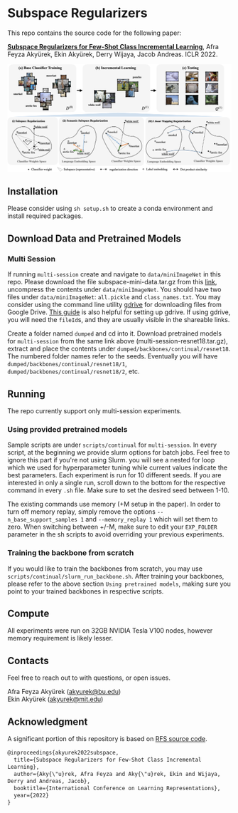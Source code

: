 # Subspace Regularizers

This repo contains the source code for the following paper:  

[**Subspace Regularizers for Few-Shot Class Incremental Learning**](https://arxiv.org/abs/2110.07059), Afra Feyza Akyürek, Ekin Akyürek, Derry Wijaya, Jacob Andreas. ICLR 2022.

![](teaserv7.png)


## Installation

Please consider using `sh setup.sh` to create a conda environment and install required packages.

## Download Data and Pretrained Models

### Multi Session

If running `multi-session` create and navigate to `data/miniImageNet` in this repo. Please download the file subspace-mini-data.tar.gz from this [link](https://drive.google.com/drive/folders/1pDNqrEDq6H03-dLLLYyDS9FsKDQh24Ug?usp=sharing), uncompress the contents under `data/miniImageNet`. You should have two files under `data/miniImageNet`: `all.pickle` and `class_names.txt`. You may consider using the command line utility [gdrive](https://github.com/prasmussen/gdrive) for downloading files from Google Drive. [This guide](https://medium.com/geekculture/how-to-upload-file-to-google-drive-from-linux-command-line-69668fbe4937) is also helpful for setting up gdrive. If using gdrive, you will need the `fileId`s, and they are usually visible in the shareable links.

Create a folder named `dumped` and cd into it. Download pretrained models for `multi-session` from the same link above (multi-session-resnet18.tar.gz), extract and place the contents under `dumped/backbones/continual/resnet18`. The numbered folder names refer to the seeds. Eventually you will have `dumped/backbones/continual/resnet18/1`, `dumped/backbones/continual/resnet18/2`, etc.

## Running

The repo currently support only multi-session experiments.

### Using provided pretrained models

Sample scripts are under `scripts/continual` for `multi-session`. In every script, at the beginning we provide slurm options for batch jobs. Feel free to ignore this part if you're not using Slurm. you will see a nested for loop which we used for hyperparameter tuning while current values indicate the best parameters. Each experiment is run for 10 different seeds. If you are interested in only a single run, scroll down to the bottom for the respective command in every `.sh` file. Make sure to set the desired seed between 1-10.

The existing commands use memory (+M setup in the paper). In order to turn off memory replay, simply remove the options `--n_base_support_samples 1` and `--memory_replay 1` which will set them to zero. When switching between +/-M, make sure to edit your `EXP_FOLDER` parameter in the sh scripts to avoid overriding your previous experiments.

### Training the backbone from scratch

If you would like to train the backbones from scratch, you may use `scripts/continual/slurm_run_backbone.sh`. After training your backbones, please refer to the above section `Using pretrained models`, making sure you point to your trained backbones in respective scripts.

## Compute

All experiments were run on 32GB NVIDIA Tesla V100 nodes, however memory requirement is likely lesser.

## Contacts
Feel free to reach out to with questions, or open issues.

Afra Feyza Akyürek (akyurek@bu.edu)  
Ekin Akyürek (akyurek@mit.edu)

## Acknowledgment
A significant portion of this repository is based on [RFS source code](https://github.com/WangYueFt/rfs).

```
@inproceedings{akyurek2022subspace,
  title={Subspace Regularizers for Few-Shot Class Incremental Learning},
  author={Aky{\"u}rek, Afra Feyza and Aky{\"u}rek, Ekin and Wijaya, Derry and Andreas, Jacob},
  booktitle={International Conference on Learning Representations},
  year={2022}
}
```
